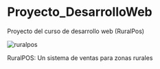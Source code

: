 # Proyecto_DesarrolloWeb
Proyecto del curso de desarrollo web (RuralPos)

![ruralpos](https://github.com/user-attachments/assets/9b8d3911-5ff9-426d-9910-5135f8ecbf7d)

RuralPOS: Un sistema de ventas para zonas rurales

